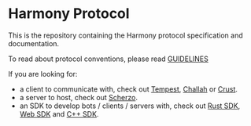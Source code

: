 # Harmony Protocol

This is the repository containing the Harmony protocol specification and documentation.

To read about protocol conventions, please read [GUIDELINES](GUIDELINES.md)

If you are looking for:

- a client to communicate with, check out [Tempest](https://github.com/harmony-development/tempest), [Challah](https://github.com/harmony-development/Challah) or [Crust](https://github.com/harmony-development/Crust).
- a server to host, check out [Scherzo](https://github.com/harmony-development/scherzo).
- an SDK to develop bots / clients / servers with, check out [Rust SDK](https://github.com/harmony-development/harmony_rust_sdk), [Web SDK](https://github.com/harmony-development/harmony-web-sdk) and [C++ SDK](https://github.com/harmony-development/Chometz).
